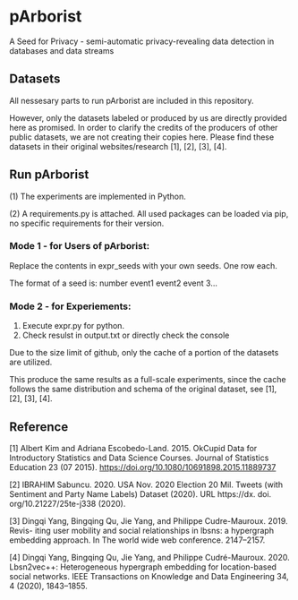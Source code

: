 # pArborist
A Seed for Privacy - semi-automatic privacy-revealing data detection in databases and data streams

## Datasets
All nessesary parts to run pArborist are included in this repository.

However, only the datasets labeled or produced by us are directly provided here as promised. In order to clarify the credits of the producers of other public datasets, we are not creating their copies here. Please find these datasets in their original websites/research [1], [2], [3], [4].

## Run pArborist
(1) The experiments are implemented in Python.

(2) A requirements.py is attached. All used packages can be loaded via pip, no specific requirements for their version.

### Mode 1 - for Users of pArborist:
Replace the contents in expr_seeds with your own seeds. One row each.

The format of a seed is:
  number event1 event2 event 3...
  
### Mode 2 - for Experiements:

1. Execute expr.py for python.
2. Check resulst in output.txt or directly check the console

Due to the size limit of github, only the cache of a portion of the datasets are utilized. 

This produce the same results as a full-scale experiments, since the cache follows the same distribution and schema of the original dataset, see [1], [2], [3], [4].





## Reference
[1] Albert Kim and Adriana Escobedo-Land. 2015. OkCupid Data for Introductory
Statistics and Data Science Courses. Journal of Statistics Education 23 (07 2015).
https://doi.org/10.1080/10691898.2015.11889737

[2] IBRAHIM Sabuncu. 2020. USA Nov. 2020 Election 20 Mil. Tweets (with Sentiment
and Party Name Labels) Dataset (2020). URL https://dx. doi. org/10.21227/25te-j338
(2020).

[3] Dingqi Yang, Bingqing Qu, Jie Yang, and Philippe Cudre-Mauroux. 2019. Revis-
iting user mobility and social relationships in lbsns: a hypergraph embedding
approach. In The world wide web conference. 2147–2157.

[4] Dingqi Yang, Bingqing Qu, Jie Yang, and Philippe Cudré-Mauroux. 2020.
Lbsn2vec++: Heterogeneous hypergraph embedding for location-based social
networks. IEEE Transactions on Knowledge and Data Engineering 34, 4 (2020),
1843–1855.
